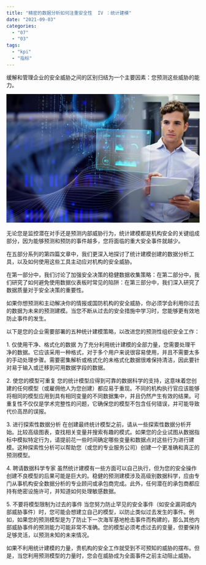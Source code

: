 ```yaml
---
title: "精密的数据分析如何注重安全性  IV ：统计建模"
date: "2021-09-03"
categories: 
  - "07"
  - "03"
tags: 
  - "kpi"
  - "指标"
---
```


缓解和管理企业的安全威胁之间的区别归结为一个主要因素：您预测这些威胁的能力。

![7923-predictive-513087873-180201-1-srgb](images/7923-predictive-513087873-180201-1-srgb.jpeg)

无论您是监控潜在对手还是预测内部威胁行为，统计建模都是机构安全的关键组成部分，因为能够预测和预防的事件越多，您将面临的重大安全事件就越少。

在五部分系列的第四篇文章中，我们更深入地探讨了统计建模创建的数据分析工具，以及如何使用这些工具主动应对机构的安全威胁。

在第一部分中，我们讨论了加强安全决策的稳健数据收集策略：在第二部分中，我们研究了如何避免使用数据仪表板时常见的陷阱：在第三部分中，我们深入研究了数据质量对于安全决策的重要性。

如果你想预测和主动解决你的情报或国防机构的安全威胁，你必须学会利用你过去的数据为未来的预测建模。当您不断从过去的安全措施中学习时，您能够更有效地防止事件的发生。

以下是您的企业需要部署的五种统计建模策略，以改进您的预测性组织安全工作：

1\. 仅使用干净、格式化的数据 为了充分利用统计建模的全部力量，您需要处理干净的数据。它应该采用一种格式，对于多个用户来说很容易使用，并且不需要太多的手动处理步骤。需要密集解析或格式化的未格式化数据很难保持清洁，因此要针对易于输入或迁移到可用数据字段的数据。

2\. 使您的模型可重复 您的统计模型应得到可靠的数据科学的支持，这意味着您创建的任何模型（或雇佣他人为您创建）都应易于重现。不同的机构执行官应该能够将相同的模型应用到具有相同变量的不同数据集中，并且仍然产生有效的结果。可重复性不仅仅是学术完整性的问题，它确保您的模型不包含任何错误，并可能导致代价高昂的误报。

3\. 进行探索性数据分析 在创建最终统计模型之前，请从一些探索性数据分析开始。比较高级图表，查找相关变量并搜索有趣的模式。如果您的企业试图从数据指标中模拟特定行为，请提前花一些时间确定哪些变量和数据点对这些行为进行建模。这种探索性分析可以帮助您（或您的专业服务公司）创建一个更准确和真正的预测模型。

4\. 聘请数据科学专家 虽然统计建模有一些方面可以自己执行，但为您的安全操作创建不良模型的后果可能是巨大的。稳健的预测建模涉及高级别数据科学，应由专门从事机构安全数据分析的专业顾问或承包商完成。此外，任何潜在的承包商都应持有绝密设施许可，并知道如何处理敏感数据。

5\. 不要将模型限制为过去的事件 当您努力防止罕见的安全事件（如安全漏洞或内部威胁事件）时，您可能会想建立自己的模型，以防止类似过去发生的事件。例如，如果您的预测模型是为了防止下一次海军基地枪击事件而构建的，那么其他内部威胁事件的预测能力可能非常不准确。您的模型必须考虑过去的变量，但要保持足够灵活，以预测未知的未来情况。

如果不利用统计建模的力量，贵机构的安全工作就受到不可预知的威胁的摆布。但是，当您利用预测模型的力量时，您会在威胁成为全面事件之前主动阻止威胁。
